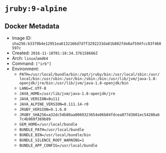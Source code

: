 # `jruby:9-alpine`

## Docker Metadata

- Image ID: `sha256:b3379b4e12951ea6132166d7d7f3292233da81b802fde8af594fcc83f460597c`
- Created: `2016-11-18T01:18:34.376158666Z`
- Arch: `linux`/`amd64`
- Command: `["irb"]`
- Environment:
  - `PATH=/usr/local/bundle/bin:/opt/jruby/bin:/usr/local/sbin:/usr/local/bin:/usr/sbin:/usr/bin:/sbin:/bin:/usr/lib/jvm/java-1.8-openjdk/jre/bin:/usr/lib/jvm/java-1.8-openjdk/bin`
  - `LANG=C.UTF-8`
  - `JAVA_HOME=/usr/lib/jvm/java-1.8-openjdk/jre`
  - `JAVA_VERSION=8u111`
  - `JAVA_ALPINE_VERSION=8.111.14-r0`
  - `JRUBY_VERSION=9.1.6.0`
  - `JRUBY_SHA256=a32dc54b80aa0069323654e06b84fdcea077d3601ec54208a67c4b969f369b89`
  - `GEM_HOME=/usr/local/bundle`
  - `BUNDLE_PATH=/usr/local/bundle`
  - `BUNDLE_BIN=/usr/local/bundle/bin`
  - `BUNDLE_SILENCE_ROOT_WARNING=1`
  - `BUNDLE_APP_CONFIG=/usr/local/bundle`
